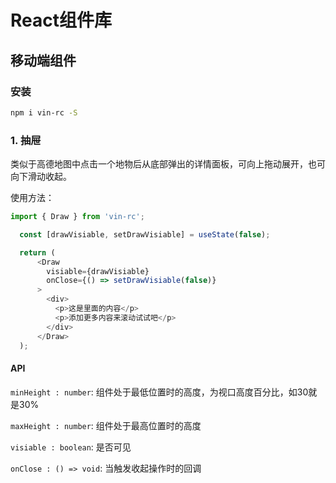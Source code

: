 # React组件库
## 移动端组件

### 安装
``` bash
npm i vin-rc -S
```

### 1. 抽屉
类似于高德地图中点击一个地物后从底部弹出的详情面板，可向上拖动展开，也可向下滑动收起。

使用方法：
``` js
import { Draw } from 'vin-rc';

  const [drawVisiable, setDrawVisiable] = useState(false);

  return (
      <Draw
        visiable={drawVisiable}
        onClose={() => setDrawVisiable(false)}
      >
        <div>
          <p>这是里面的内容</p>
          <p>添加更多内容来滚动试试吧</p>
        </div>
      </Draw>
  );
```

#### API
`minHeight : number`: 组件处于最低位置时的高度，为视口高度百分比，如30就是30%

`maxHeight : number`: 组件处于最高位置时的高度

`visiable : boolean`: 是否可见

`onClose : () => void`: 当触发收起操作时的回调